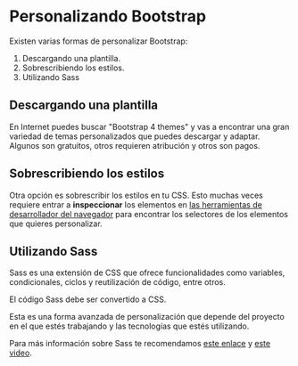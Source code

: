 # Personalizando Bootstrap

Existen varias formas de personalizar Bootstrap:

1. Descargando una plantilla.
2. Sobrescribiendo los estilos.
3. Utilizando Sass

## Descargando una plantilla

En Internet puedes buscar "Bootstrap 4 themes" y vas a encontrar una gran variedad de temas personalizados que puedes descargar y adaptar. Algunos son gratuitos, otros requieren atribución y otros son pagos.

## Sobrescribiendo los estilos

Otra opción es sobrescribir los estilos en tu CSS. Esto muchas veces requiere entrar a **inspeccionar** los elementos en [las herramientas de desarrollador del navegador](https://blog.makeitreal.camp/herramientas-de-desarrollador-o-developer-tools/) para encontrar los selectores de los elementos que quieres personalizar.

## Utilizando Sass

Sass es una extensión de CSS que ofrece funcionalidades como variables, condicionales, ciclos y reutilización de código, entre otros.

El código Sass debe ser convertido a CSS.

Esta es una forma avanzada de personalización que depende del proyecto en el que estés trabajando y las tecnologías que estés utilizando.

Para más información sobre Sass te recomendamos [este enlace](https://sass-lang.com/) y [este video](https://www.youtube.com/watch?v=xWVDcmj8RHo).

